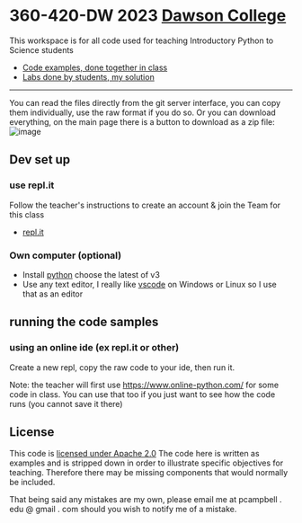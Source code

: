 # 360-420-DW 2023 [Dawson College](https://www.dawsoncollege.qc.ca)
This workspace is for all code used for
teaching Introductory Python to Science students

* [Code examples, done together in class](examples)
* [Labs done by students, my solution](solutions)
---
You can read the files directly from the git server interface,  you can copy them individually, 
use the raw format if you do so. Or you can download everything, on the main page there is a button to download as a zip file: ![image](https://user-images.githubusercontent.com/1751207/149207755-39ce3c9e-033b-4309-8014-55cf0588ed05.png)

## Dev set up
### use repl.it
Follow the teacher's instructions to create an account & join the Team for this class
* [repl.it](https://replit.com/)
### Own computer (optional)
* Install [python](https://www.python.org/downloads/) choose the latest of v3
* Use any text editor, I really like [vscode](https://code.visualstudio.com/)  on Windows or Linux so I use that as an editor
<!--
## lecture slides (for reference)
[onedrive shared](https://collegedawson-my.sharepoint.com/:f:/g/personal/pcampbell_dawsoncollege_qc_ca/EsJwpKt7topFqfeQXE7t2FQBBzsqeE2XbXqlYikRF0Cgcw?e=BQW4d8) material shared by the teacher, lecture slides, assignments, etc.
-->
## running the code samples 
### using an online ide (ex repl.it or other)
Create a new repl, copy the raw code to your ide, then run it.  

Note: the teacher will first use https://www.online-python.com/  for some code in class. You can use that too if you just want to see how the code runs (you cannot save it there)
<!--
### Own computer
Python is interpreted so it checks your code & runs it (provided you have installed pythn on your system see Dev set up)
For example I have a file hello.py:
```python
#  My first program
#  PCampbell
#  2022-01-12
print("hello world!")
```
Process & run it:
```bash
tricia@dc140:~/tmp$ python hello.py
hello world!
```
## clone the repo
If you are game install git and clone the whole repo, open a command prompt:
```bash
git clone https://github.com/campbe13/JavaSourceSamples360.git
```
Windows or OS X first install git bash: https://git-scm.com/downloads
-->
## License
This code is [licensed under Apache 2.0](LICENSE.md) The code here is written as examples
and is stripped down in  order to illustrate specific objectives for teaching. 
Therefore there may be missing components that would normally be included. 

That being said any mistakes are my own, please email me at pcampbell . edu @ gmail . com
should you wish to notify me of a mistake. 
<!--
## For Teachers
* full url  https://github.com/campbe13/JavaSourceSamples360
* Cloud9 https://ide.c9.io/pcampbelldawson/samples360
-->
